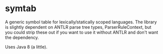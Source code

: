 # symtab

A generic symbol table for lexically/statically scoped languages. The library is slightly dependent on ANTLR parse tree types, ParserRuleContext, but you could strip these out if you want to use it without ANTLR and don't want the dependency.

Uses Java 8 (a little).
